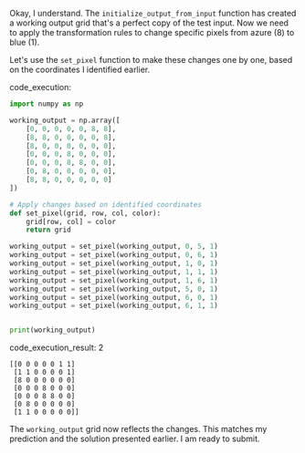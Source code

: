 Okay, I understand.  The `initialize_output_from_input` function has created a working output grid that's a perfect copy of the test input.  Now we need to apply the transformation rules to change specific pixels from azure (8) to blue (1).

Let's use the `set_pixel` function to make these changes one by one, based on the coordinates I identified earlier.

code_execution:
```python
import numpy as np

working_output = np.array([
    [0, 0, 0, 0, 0, 8, 8],
    [8, 8, 0, 0, 0, 0, 8],
    [8, 0, 0, 0, 0, 0, 0],
    [0, 0, 0, 8, 0, 0, 0],
    [0, 0, 0, 8, 8, 0, 0],
    [0, 8, 0, 0, 0, 0, 0],
    [8, 8, 0, 0, 0, 0, 0]
])

# Apply changes based on identified coordinates
def set_pixel(grid, row, col, color):
    grid[row, col] = color
    return grid

working_output = set_pixel(working_output, 0, 5, 1)
working_output = set_pixel(working_output, 0, 6, 1)
working_output = set_pixel(working_output, 1, 0, 1)
working_output = set_pixel(working_output, 1, 1, 1)
working_output = set_pixel(working_output, 1, 6, 1)
working_output = set_pixel(working_output, 5, 0, 1)
working_output = set_pixel(working_output, 6, 0, 1)
working_output = set_pixel(working_output, 6, 1, 1)


print(working_output)
```
code_execution_result: 2
```
[[0 0 0 0 0 1 1]
 [1 1 0 0 0 0 1]
 [8 0 0 0 0 0 0]
 [0 0 0 8 0 0 0]
 [0 0 0 8 8 0 0]
 [0 8 0 0 0 0 0]
 [1 1 0 0 0 0 0]]
```

The `working_output` grid now reflects the changes. This matches my prediction and the solution presented earlier. I am ready to submit.


